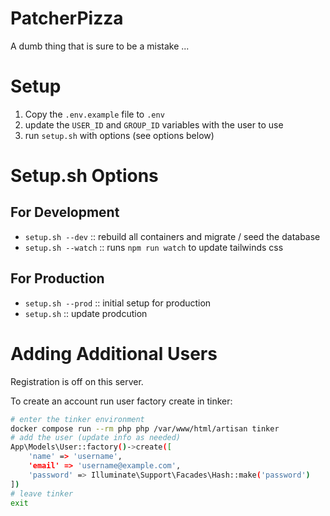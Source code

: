 # PatcherPizza

A dumb thing that is sure to be a mistake ...

# Setup

1. Copy the `.env.example` file to `.env`
2. update the `USER_ID` and `GROUP_ID` variables with the user to use
3. run `setup.sh` with options (see options below)

# Setup.sh Options

## For Development
- `setup.sh --dev` :: rebuild all containers and migrate / seed the database
- `setup.sh --watch` :: runs `npm run watch` to update tailwinds css

## For Production
- `setup.sh --prod` :: initial setup for production
- `setup.sh` :: update prodcution

# Adding Additional Users
Registration is off on this server.

To create an account run user factory create in tinker:
```bash
# enter the tinker environment
docker compose run --rm php php /var/www/html/artisan tinker
# add the user (update info as needed)
App\Models\User::factory()->create([
    'name' => 'username',
    'email' => 'username@example.com',
    'password' => Illuminate\Support\Facades\Hash::make('password')
])
# leave tinker
exit
```

